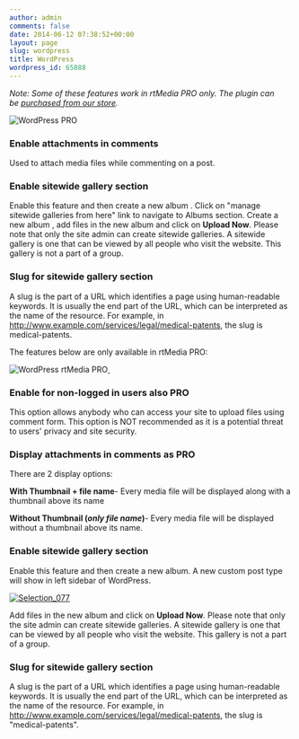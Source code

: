```yaml
---
author: admin
comments: false
date: 2014-06-12 07:38:52+00:00
layout: page
slug: wordpress
title: WordPress
wordpress_id: 65888
---
```


_Note: Some of these features work in rtMedia PRO only. The plugin can be _[_purchased from our store_](https://rtcamp.com/store/rtmedia-pro/)_._

![WordPress PRO](http://docs.rtcamp.com/wp-content/uploads/2014/06/WordPress-PRO.jpg)


### Enable attachments in comments


Used to attach media files while commenting on a post.


### Enable sitewide gallery section


Enable this feature and then create a new album . Click on "manage sitewide galleries from here" link to navigate to Albums section. Create a new album , add files in the new album and click on **Upload Now**. Please note that only the site admin can create sitewide galleries. A sitewide gallery is one that can be viewed by all people who visit the website. This gallery is not a part of a group.


### Slug for sitewide gallery section


A slug is the part of a URL which identifies a page using human-readable keywords. It is usually the end part of the URL, which can be interpreted as the name of the resource. For example, in http://www.example.com/services/legal/medical-patents, the slug is medical-patents.

The features below are only available in rtMedia PRO:

![WordPress rtMedia PRO](http://docs.rtcamp.com/wp-content/uploads/2014/06/WordPress-rtMedia-PRO.jpg)[ ](http://docs.rtcamp.com/wp-content/uploads/2014/06/WordPress-PRO.jpg)


### Enable for non-logged in users also  PRO 


This option allows anybody who can access your site to upload files using comment form. This option is NOT recommended as it is a potential threat to users' privacy and site security.


### Display attachments in comments as PRO


There are 2 display options:

**With Thumbnail + file name**- Every media file will be displayed along with a thumbnail above its name

**Without Thumbnail (_only file name_)**- Every media file will be displayed without a thumbnail above its name.




### Enable sitewide gallery section


Enable this feature and then create a new album. A new custom post type will show in left sidebar of WordPress.

[![Selection_077](http://docs.rtcamp.com/wp-content/uploads/2014/06/Selection_077.png)](http://docs.rtcamp.com/wp-content/uploads/2014/06/Selection_077.png)

Add files in the new album and click on **Upload Now**. Please note that only the site admin can create sitewide galleries. A sitewide gallery is one that can be viewed by all people who visit the website. This gallery is not a part of a group.


### Slug for sitewide gallery section


A slug is the part of a URL which identifies a page using human-readable keywords. It is usually the end part of the URL, which can be interpreted as the name of the resource. For example, in http://www.example.com/services/legal/medical-patents, the slug is "medical-patents".
